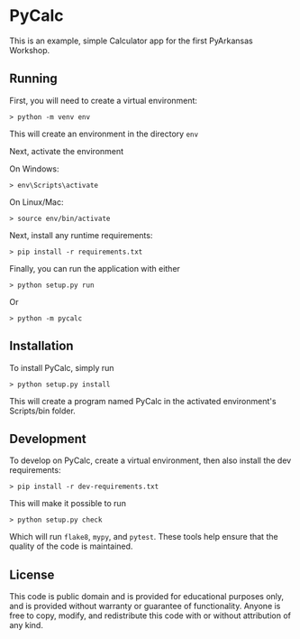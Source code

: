 PyCalc
======

This is an example, simple Calculator app for the first PyArkansas Workshop.

Running
-------

First, you will need to create a virtual environment:

```shell
> python -m venv env
```

This will create an environment in the directory `env`

Next, activate the environment

On Windows:

```shell
> env\Scripts\activate
```

On Linux/Mac:

```shell
> source env/bin/activate
```

Next, install any runtime requirements:

```shell
> pip install -r requirements.txt
```

Finally, you can run the application with either

```shell
> python setup.py run
```

Or

```shell
> python -m pycalc
```

Installation
------------

To install PyCalc, simply run

```shell
> python setup.py install
```

This will create a program named PyCalc in the activated environment's
Scripts/bin folder.

Development
-----------

To develop on PyCalc, create a virtual environment, then also install the dev
requirements:

```shell
> pip install -r dev-requirements.txt
```

This will make it possible to run

```shell
> python setup.py check
```

Which will run `flake8`, `mypy`, and `pytest`. These tools help ensure that the
quality of the code is maintained.

License
-------

This code is public domain and is provided for educational purposes only, and is
provided without warranty or guarantee of functionality. Anyone is free to copy,
modify, and redistribute this code with or without attribution of any kind.
